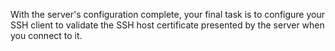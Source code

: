 With the server's configuration complete, your final task is to configure your SSH client to validate the SSH host certificate presented by the server when you connect to it.
